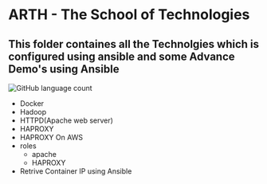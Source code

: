 # ARTH - The School of Technologies

## This folder containes all the Technolgies which is configured using ansible and some Advance Demo's using Ansible

![GitHub language count](https://img.shields.io/github/languages/count/venkateshpensalwar/ARTH?style=for-the-badge)


 - Docker
 - Hadoop
 - HTTPD(Apache web server)
 - HAPROXY
 - HAPROXY On AWS
 - roles
    - apache
    - HAPROXY
 - Retrive Container IP using Ansible 